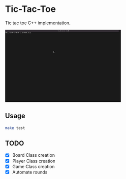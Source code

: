 # Tic-Tac-Toe

Tic tac toe C++ implementation.

![demo](./medias/demo_app.gif)

## Usage

```bash
make test
```

## TODO

- [x] Board Class creation
- [x] Player Class creation
- [x] Game Class creation
- [x] Automate rounds
